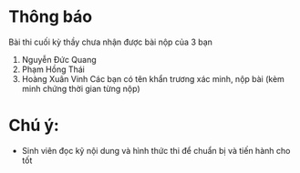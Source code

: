 # Thông báo
Bài thi cuối kỳ thầy chưa nhận được bài nộp của 3 bạn
1. Nguyễn Đức	Quang
2. Phạm Hồng Thái
3. Hoàng Xuân Vinh
Các bạn có tên khẩn trương xác minh, nộp bài (kèm minh chứng thời gian từng nộp)


# Chú ý:
* Sinh viên đọc kỹ nội dung và hình thức thi để chuẩn bị và tiến hành cho tốt
